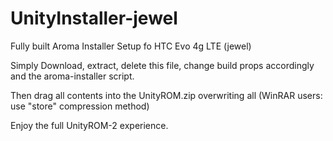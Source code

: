 UnityInstaller-jewel
====================

Fully built Aroma Installer Setup fo HTC Evo 4g LTE (jewel)

Simply Download, extract, delete this file, change build props accordingly and the aroma-installer script.

Then drag all contents into the UnityROM.zip overwriting all (WinRAR users: use "store" compression method)

Enjoy the full UnityROM-2 experience.
